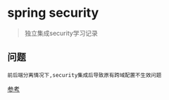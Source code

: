 # spring security 
> 独立集成security学习记录


## 问题
    前后端分离情况下,security集成后导致原有跨域配置不生效问题
    
[参考](https://blog.csdn.net/qq_35494808/article/details/82998135)